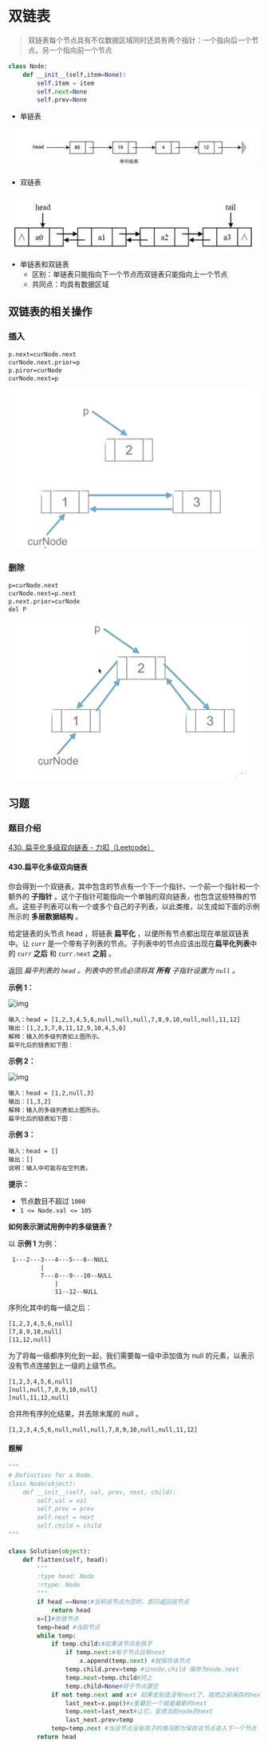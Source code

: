 # 双链表

> 双链表每个节点具有不仅数据区域同时还具有两个指针：一个指向后一个节点，另一个指向前一个节点

```python
class Node:
    def __init__(self,item=None):
        self.item = item
        self.next=None
        self.prev=None
```

+ 单链表

![image-20221217145514875](assets/image-20221217145514875.png)

+ 双链表

![image-20221217145419643](assets/image-20221217145419643.png)

+ 单链表和双链表
  + 区别：单链表只能指向下一个节点而双链表只能指向上一个节点
  + 共同点：均具有数据区域

## 双链表的相关操作

### 插入

```
p.next=curNode.next
curNode.next.prior=p
p.piror=curNode
curNode.next=p
```



![image-20221217150139212](assets/image-20221217150139212.png)

### 删除

```
p=curNode.next
curNode.next=p.next
p.next.prior=curNode
del P
```

![image-20221217152441371](assets/image-20221217152441371.png)

## 习题

### 题目介绍

[430. 扁平化多级双向链表 - 力扣（Leetcode）](https://leetcode.cn/problems/flatten-a-multilevel-doubly-linked-list/description/)

#### 430.扁平化多级双向链表

你会得到一个双链表，其中包含的节点有一个下一个指针、一个前一个指针和一个额外的 **子指针** 。这个子指针可能指向一个单独的双向链表，也包含这些特殊的节点。这些子列表可以有一个或多个自己的子列表，以此类推，以生成如下面的示例所示的 **多层数据结构** 。

给定链表的头节点 head ，将链表 **扁平化** ，以便所有节点都出现在单层双链表中。让 `curr` 是一个带有子列表的节点。子列表中的节点应该出现在**扁平化列表**中的 `curr` **之后** 和 `curr.next` **之前** 。

返回 *扁平列表的 `head` 。列表中的节点必须将其 **所有** 子指针设置为 `null` 。*

 

**示例 1：**

![img](https://assets.leetcode.com/uploads/2021/11/09/flatten11.jpg)

```
输入：head = [1,2,3,4,5,6,null,null,null,7,8,9,10,null,null,11,12]
输出：[1,2,3,7,8,11,12,9,10,4,5,6]
解释：输入的多级列表如上图所示。
扁平化后的链表如下图：
```

**示例 2：**

![img](https://assets.leetcode.com/uploads/2021/11/09/flatten2.1jpg)

```
输入：head = [1,2,null,3]
输出：[1,3,2]
解释：输入的多级列表如上图所示。
扁平化后的链表如下图：
```

**示例 3：**

```
输入：head = []
输出：[]
说明：输入中可能存在空列表。
```

 

**提示：**

- 节点数目不超过 `1000`
- `1 <= Node.val <= 105`

 

**如何表示测试用例中的多级链表？**

以 **示例 1** 为例：

```
 1---2---3---4---5---6--NULL
         |
         7---8---9---10--NULL
             |
             11--12--NULL
```

序列化其中的每一级之后：

```
[1,2,3,4,5,6,null]
[7,8,9,10,null]
[11,12,null]
```

为了将每一级都序列化到一起，我们需要每一级中添加值为 null 的元素，以表示没有节点连接到上一级的上级节点。

```
[1,2,3,4,5,6,null]
[null,null,7,8,9,10,null]
[null,11,12,null]
```

合并所有序列化结果，并去除末尾的 null 。

```
[1,2,3,4,5,6,null,null,null,7,8,9,10,null,null,11,12]
```

#### 题解

```python
"""
# Definition for a Node.
class Node(object):
    def __init__(self, val, prev, next, child):
        self.val = val
        self.prev = prev
        self.next = next
        self.child = child
"""

class Solution(object):
    def flatten(self, head):
        """
        :type head: Node
        :rtype: Node
        """
        if head ==None:#当前该节点为空时，即只返回该节点
            return head
        x=[]#存放节点
        temp=head #当前节点
        while temp:
            if temp.child:#如果该节点有孩子
                if temp.next:#有子节点且有next
                    x.append(temp.next) #就保存该节点
                temp.child.prev=temp #让node.child 保存为node.next
                temp.next=temp.child#同上
                temp.child=None#将子节点置空
            if not temp.next and x:# 如果走到底没有next了，就把之前保存的next拿出来
                last_next=x.pop()#x里最后一个就是最新的next
                temp.next=last_next#让它，变成当前node的next
                last_next.prev=temp
            temp=temp.next #当该节点没有孩子的情况即为保存该节点进入下一个节点
        return head

```

